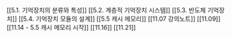   
[[5.1. 기억장치의 분류와 특성]]
[[5.2. 계층적 기억장치 시스템]]
[[5.3. 반도체 기억장치]]
[[5.4. 기억장치 모듈의 설계]]
[[5.5 캐시 메모리]]
[[11.07 강의노트]]
[[11.09]]
[[11.14 - 5.5 캐시 메모리 시작]]
[[11.16]]
[[11.21]]